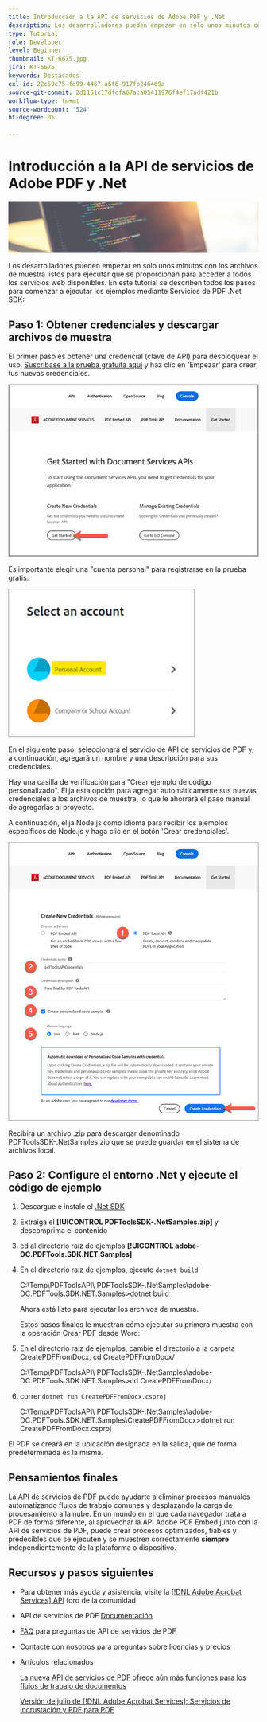 ```yaml
---
title: Introducción a la API de servicios de Adobe PDF y .Net
description: Los desarrolladores pueden empezar en solo unos minutos con los archivos de muestra listos para ejecutar que se proporcionan para acceder a todos los servicios web disponibles
type: Tutorial
role: Developer
level: Beginner
thumbnail: KT-6675.jpg
jira: KT-6675
keywords: Destacados
exl-id: 22c59c75-fd99-4467-a6f6-917fb246469a
source-git-commit: 2d1151c17dfcfa67aca05411976f4ef17adf421b
workflow-type: tm+mt
source-wordcount: '524'
ht-degree: 0%

---
```


# Introducción a la API de servicios de Adobe PDF y .Net

![Crear imagen de héroe de PDF](assets/GettingStartedJava_hero.jpg)

Los desarrolladores pueden empezar en solo unos minutos con los archivos de muestra listos para ejecutar que se proporcionan para acceder a todos los servicios web disponibles. En este tutorial se describen todos los pasos para comenzar a ejecutar los ejemplos mediante Servicios de PDF .Net SDK:

## Paso 1: Obtener credenciales y descargar archivos de muestra

El primer paso es obtener una credencial (clave de API) para desbloquear el uso. [Suscríbase a la prueba gratuita aquí](https://www.adobe.io/apis/documentcloud/dcsdk/gettingstarted.html) y haz clic en &#39;Empezar&#39; para crear tus nuevas credenciales.

![Paso 1](assets/GettingStartedJava_step1.png)

Es importante elegir una &quot;cuenta personal&quot; para registrarse en la prueba gratis:

![Personal](assets/GettingStartedJava_personal.png)

En el siguiente paso, seleccionará el servicio de API de servicios de PDF y, a continuación, agregará un nombre y una descripción para sus credenciales.

Hay una casilla de verificación para &quot;Crear ejemplo de código personalizado&quot;. Elija esta opción para agregar automáticamente sus nuevas credenciales a los archivos de muestra, lo que le ahorrará el paso manual de agregarlas al proyecto.

A continuación, elija Node.js como idioma para recibir los ejemplos específicos de Node.js y haga clic en el botón &#39;Crear credenciales&#39;.

![Credenciales](assets/GettingStartedJava_credentials.png)

Recibirá un archivo .zip para descargar denominado PDFToolsSDK-.NetSamples.zip que se puede guardar en el sistema de archivos local.

## Paso 2: Configure el entorno .Net y ejecute el código de ejemplo

1. Descargue e instale el [.Net SDK](https://dotnet.microsoft.com/learn/dotnet/hello-world-tutorial/install)
1. Extraiga el **[!UICONTROL PDFToolsSDK-.NetSamples.zip]** y descomprima el contenido
1. cd al directorio raíz de ejemplos **[!UICONTROL adobe-DC.PDFTools.SDK.NET.Samples]**
1. En el directorio raíz de ejemplos, ejecute `dotnet build`

   C:\Temp\PDFToolsAPI\ PDFToolsSDK-.NetSamples\adobe-DC.PDFTools.SDK.NET.Samples>dotnet build

   Ahora está listo para ejecutar los archivos de muestra.

   Estos pasos finales le muestran cómo ejecutar su primera muestra con la operación Crear PDF desde Word:

1. En el directorio raíz de ejemplos, cambie el directorio a la carpeta CreatePDFFromDocx, cd CreatePDFFromDocx/

   C:\Temp\PDFToolsAPI\ PDFToolsSDK-.NetSamples\adobe-DC.PDFTools.SDK.NET.Samples>cd CreatePDFFromDocx/

1. correr `dotnet run CreatePDFFromDocx.csproj`

   C:\Temp\PDFToolsAPI\ PDFToolsSDK-.NetSamples\adobe-DC.PDFTools.SDK.NET.Samples\CreatePDFFromDocx>dotnet run CreatePDFFromDocx.csproj

El PDF se creará en la ubicación designada en la salida, que de forma predeterminada es la misma.

## Pensamientos finales

La API de servicios de PDF puede ayudarte a eliminar procesos manuales automatizando flujos de trabajo comunes y desplazando la carga de procesamiento a la nube. En un mundo en el que cada navegador trata a PDF de forma diferente, al aprovechar la API Adobe PDF Embed junto con la API de servicios de PDF, puede crear procesos optimizados, fiables y predecibles que se ejecuten y se muestren correctamente **siempre** independientemente de la plataforma o dispositivo.

## Recursos y pasos siguientes

* Para obtener más ayuda y asistencia, visite la [[!DNL Adobe Acrobat Services] API](https://community.adobe.com/t5/document-cloud-sdk/bd-p/Document-Cloud-SDK?page=1&amp;sort=latest_replies&amp;filter=all) foro de la comunidad

* API de servicios de PDF [Documentación](https://www.adobe.com/go/pdftoolsapi_doc)

* [FAQ](https://community.adobe.com/t5/document-cloud-sdk/faq-for-document-services-pdf-tools-api/m-p/10726197) para preguntas de API de servicios de PDF

* [Contacte con nosotros](https://www.adobe.com/go/pdftoolsapi_requestform) para preguntas sobre licencias y precios

* Artículos relacionados

  [La nueva API de servicios de PDF ofrece aún más funciones para los flujos de trabajo de documentos](https://community.adobe.com/t5/document-services-apis/new-pdf-tools-api-brings-more-capabilities-for-document-services/m-p/11294170)

  [Versión de julio de [!DNL Adobe Acrobat Services]: Servicios de incrustación y PDF para PDF](https://medium.com/adobetech/july-release-of-adobe-document-services-pdf-embed-and-pdf-tools-17211bf7776d)
